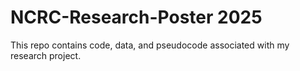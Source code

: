 # NCRC-Research-Poster 2025
This repo contains code, data, and pseudocode associated with my research project.   
